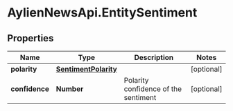 # AylienNewsApi.EntitySentiment

## Properties

Name | Type | Description | Notes
------------ | ------------- | ------------- | -------------
**polarity** | [**SentimentPolarity**](SentimentPolarity.md) |  | [optional] 
**confidence** | **Number** | Polarity confidence of the sentiment | [optional] 


